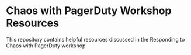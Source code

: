 # Chaos with PagerDuty Workshop Resources
This repository contains helpful resources discussed in the Responding to Chaos with PagerDuty workshop.
